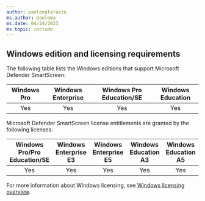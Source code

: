 ```yaml
---
author: paolomatarazzo
ms.author: paoloma
ms.date: 04/24/2023
ms.topic: include
---
```


## Windows edition and licensing requirements

The following table lists the Windows editions that support Microsoft Defender SmartScreen:

|Windows Pro|Windows Enterprise|Windows Pro Education/SE|Windows Education|
|:---:|:---:|:---:|:---:|
|Yes|Yes|Yes|Yes|

Microsoft Defender SmartScreen license entitlements are granted by the following licenses:

|Windows Pro/Pro Education/SE|Windows Enterprise E3|Windows Enterprise E5|Windows Education A3|Windows Education A5|
|:---:|:---:|:---:|:---:|:---:|
|Yes|Yes|Yes|Yes|Yes|

For more information about Windows licensing, see [Windows licensing overview](https://learn.microsoft.com/windows/whats-new/windows-licensing.md).
